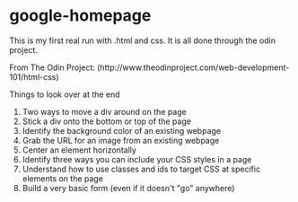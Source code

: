# google-homepage

<p>This is my first real run with .html and css. It is all done through the odin project.</p>

<p>From The Odin Project: (http://www.theodinproject.com/web-development-101/html-css)</p>

<p>Things to look over at the end</p>

<ol>
<li>Two ways to move a div around on the page</li>
<li>Stick a div onto the bottom or top of the page</li>
<li>Identify the background color of an existing webpage</li>
<li>Grab the URL for an image from an existing webpage</li>
<li>Center an element horizontally</li>
<li>Identify three ways you can include your CSS styles in a page</li>
<li>Understand how to use classes and ids to target CSS at specific elements on the page</li>
<li>Build a very basic form (even if it doesn't "go" anywhere)</li>
</ol>
